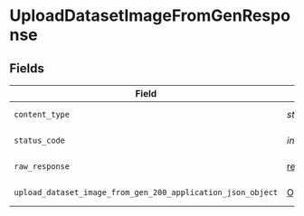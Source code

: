 # UploadDatasetImageFromGenResponse


## Fields

| Field                                                                                                                           | Type                                                                                                                            | Required                                                                                                                        | Description                                                                                                                     |
| ------------------------------------------------------------------------------------------------------------------------------- | ------------------------------------------------------------------------------------------------------------------------------- | ------------------------------------------------------------------------------------------------------------------------------- | ------------------------------------------------------------------------------------------------------------------------------- |
| `content_type`                                                                                                                  | *str*                                                                                                                           | :heavy_check_mark:                                                                                                              | HTTP response content type for this operation                                                                                   |
| `status_code`                                                                                                                   | *int*                                                                                                                           | :heavy_check_mark:                                                                                                              | HTTP response status code for this operation                                                                                    |
| `raw_response`                                                                                                                  | [requests.Response](https://requests.readthedocs.io/en/latest/api/#requests.Response)                                           | :heavy_minus_sign:                                                                                                              | Raw HTTP response; suitable for custom response parsing                                                                         |
| `upload_dataset_image_from_gen_200_application_json_object`                                                                     | [Optional[UploadDatasetImageFromGen200ApplicationJSON]](../../models/operations/uploaddatasetimagefromgen200applicationjson.md) | :heavy_minus_sign:                                                                                                              | Responses for POST /datasets/{datasetId}/upload/gen                                                                             |